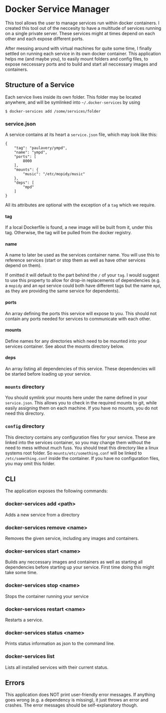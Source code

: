 Docker Service Manager
======================

This tool allows the user to manage services run within docker containers. I created this tool out of the neccesity to have a multitude of services running on a single private server. These services might at times depend on each other and each expose different ports.

After messing around with virtual machines for quite some time, I finally settled on running each service in its own docker container. This application helps me (and maybe you), to easily mount folders and config files, to expose neccessary ports and to build and start all neccessary images and containers.

Structure of a Service
----------------------
Each service lives inside its own folder. This folder may be located anywhere, and will be symlinked into `~/.docker-services` by using

	$ docker-services add /some/services/folder

### service.json
A service contains at its heart a `service.json` file, which may look like this:

	{
		"tag": "paulavery/ympd",
		"name": "ympd",
		"ports": [
			8000
		],
		"mounts": {
			"music": "/etc/mopidy/music"
		},
		"deps": [
			"mpd"
		]
	}

All its attributes are optional with the exception of a `tag` which we require.

#### tag
If a local Dockerfile is found, a new image will be built from it, under this tag.
Otherwise, the tag will be pulled from the docker registry.

#### name
A name to later be used as the services container name. You will use this to reference services (start or stop them as well as have other services depend on them).

If omitted it will default to the part behind the `/` of your `tag`.
I would suggest to use this property to allow for drop-in replacements of dependencies (e.g. a `mopidy` and an `mpd` service could both have different tags but the name `mpd`, as they are providing the same service for dependents).

#### ports
An array defining the ports this service will expose to you. This should not contain any ports needed for services to communicate with each other.

#### mounts
Define names for any directories which need to be mounted into your services container. See about the mounts directory below.

#### deps
An array listing all dependencies of this service. These dependencies will be started before loading up your service.

### `mounts` directory
You should symlink your mounts here under the name defined in your `service.json`. This allows you to check in the required mounts to git, while easily assigning them on each machine.
If you have no mounts, you do not need this directory.

### `config` directory
This directory contains any configuration files for your service. These are linked into the services container, so you may change them without the need to mess without much fuss.
You should treat this directory like a linux systems root folder. So `mounts/etc/something.conf` will be linked to `/etc/something.conf` inside the container.
If you have no configuration files, you may omit this folder.

CLI
---
The application exposes the following commands:

### docker-services add \<path\>
Adds a new service from a directory

### docker-services remove \<name\>
Removes the given service, including any images and containers.

### docker-services start \<name\>
Builds any neccessary images and containers as well as starting all dependencies before starting up your service. First time doing this might take some time.

### docker-services stop \<name\>
Stops the container running your service

### docker-services restart \<name\>
Restarts a service.

### docker-services status \<name\>
Prints status information as json to the command line.

### docker-services list
Lists all installed services with their current status.

Errors
------
This application does NOT print user-friendly error messages. If anything goes wrong (e.g. a dependency is missing), it just throws an error and crashes. The error messages should be self-explanatory though.
